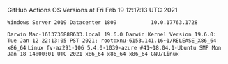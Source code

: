 GitHub Actions OS Versions at Fri Feb 19 12:17:13 UTC 2021

`Windows Server 2019 Datacenter 1809           10.0.17763.1728`

`Darwin Mac-1613736888633.local 19.6.0 Darwin Kernel Version 19.6.0: Tue Jan 12 22:13:05 PST 2021; root:xnu-6153.141.16~1/RELEASE_X86_64 x86_64`
`Linux fv-az291-106 5.4.0-1039-azure #41~18.04.1-Ubuntu SMP Mon Jan 18 14:00:01 UTC 2021 x86_64 x86_64 x86_64 GNU/Linux`

